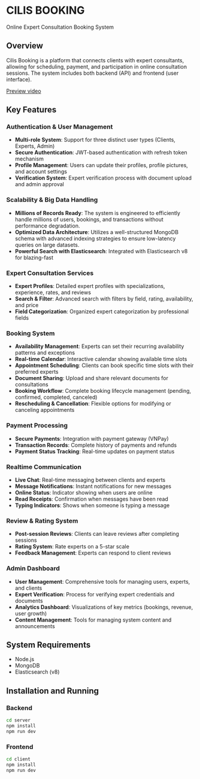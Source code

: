 # CILIS BOOKING

Online Expert Consultation Booking System

## Overview

Cilis Booking is a platform that connects clients with expert consultants, allowing for scheduling, payment, and participation in online consultation sessions. The system includes both backend (API) and frontend (user interface).

[Preview video](https://youtu.be/T7bAuQs1lxk)

## Key Features

### Authentication & User Management
- **Multi-role System**: Support for three distinct user types (Clients, Experts, Admin)
- **Secure Authentication**: JWT-based authentication with refresh token mechanism
- **Profile Management**: Users can update their profiles, profile pictures, and account settings
- **Verification System**: Expert verification process with document upload and admin approval

### Scalability & Big Data Handling

- **Millions of Records Ready**: The system is engineered to efficiently handle millions of users, bookings, and transactions without performance degradation.
- **Optimized Data Architecture**: Utilizes a well-structured MongoDB schema with advanced indexing strategies to ensure low-latency queries on large datasets.
- **Powerful Search with Elasticsearch**: Integrated with Elasticsearch v8 for blazing-fast 

### Expert Consultation Services
- **Expert Profiles**: Detailed expert profiles with specializations, experience, rates, and reviews
- **Search & Filter**: Advanced search with filters by field, rating, availability, and price
- **Field Categorization**: Organized expert categorization by professional fields

### Booking System
- **Availability Management**: Experts can set their recurring availability patterns and exceptions
- **Real-time Calendar**: Interactive calendar showing available time slots
- **Appointment Scheduling**: Clients can book specific time slots with their preferred experts
- **Document Sharing**: Upload and share relevant documents for consultations
- **Booking Workflow**: Complete booking lifecycle management (pending, confirmed, completed, canceled)
- **Rescheduling & Cancellation**: Flexible options for modifying or canceling appointments

### Payment Processing
- **Secure Payments**: Integration with payment gateway (VNPay)
- **Transaction Records**: Complete history of payments and refunds
- **Payment Status Tracking**: Real-time updates on payment status

### Realtime Communication
- **Live Chat**: Real-time messaging between clients and experts
- **Message Notifications**: Instant notifications for new messages
- **Online Status**: Indicator showing when users are online
- **Read Receipts**: Confirmation when messages have been read
- **Typing Indicators**: Shows when someone is typing a message

### Review & Rating System
- **Post-session Reviews**: Clients can leave reviews after completing sessions
- **Rating System**: Rate experts on a 5-star scale
- **Feedback Management**: Experts can respond to client reviews

### Admin Dashboard
- **User Management**: Comprehensive tools for managing users, experts, and clients
- **Expert Verification**: Process for verifying expert credentials and documents
- **Analytics Dashboard**: Visualizations of key metrics (bookings, revenue, user growth)
- **Content Management**: Tools for managing system content and announcements


## System Requirements

- Node.js
- MongoDB
- Elasticsearch (v8)

## Installation and Running

### Backend

```bash
cd server
npm install
npm run dev
```

### Frontend

```bash
cd client
npm install
npm run dev
```
